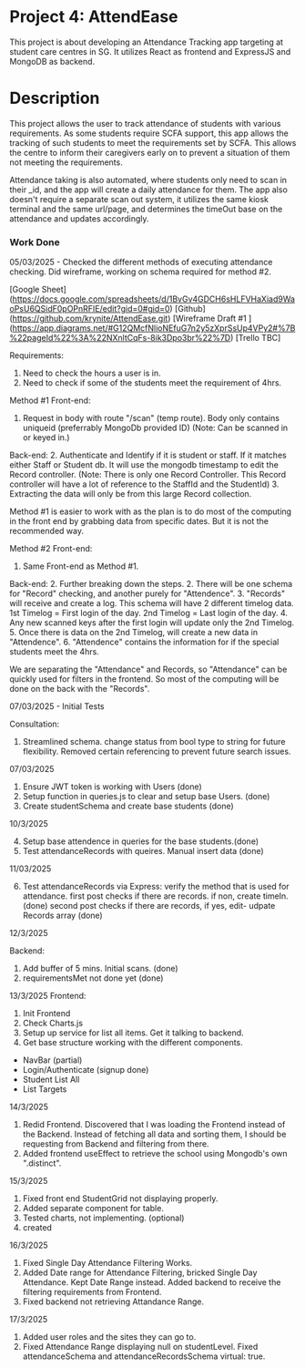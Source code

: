 # Project 4: AttendEase

This project is about developing an Attendance Tracking app targeting at student care centres in SG. It utilizes React as frontend and ExpressJS and MongoDB as backend.

# Description

This project allows the user to track attendance of students with various requirements. As some students require SCFA support, this app allows the tracking of such students to meet the requirements set by SCFA. This allows the centre to inform their caregivers early on to prevent a situation of them not meeting the requirements.

Attendance taking is also automated, where students only need to scan in their \_id, and the app will create a daily attendance for them. The app also doesn't require a separate scan out system, it utilizes the same kiosk terminal and the same url/page, and determines the timeOut base on the attendance and updates accordingly.

### Work Done

05/03/2025 - Checked the different methods of executing attendance checking. Did wireframe, working on schema required for method #2.

[Google Sheet] (https://docs.google.com/spreadsheets/d/1BvGv4GDCH6sHLFVHaXiad9WaoPsU6QSidF0pOPnRFIE/edit?gid=0#gid=0)
[Github] (https://github.com/krynite/AttendEase.git)
[Wireframe Draft #1 ] (https://app.diagrams.net/#G12QMcfNlioNEfuG7n2y5zXprSsUp4VPy2#%7B%22pageId%22%3A%22NXnltCqFs-8ik3Dpo3br%22%7D)
[Trello TBC]

Requirements:

1. Need to check the hours a user is in.
2. Need to check if some of the students meet the requirement of 4hrs.

Method #1
Front-end:

1. Request in body with route "/scan" (temp route). Body only contains uniqueid (preferrably MongoDb provided ID)
   (Note: Can be scanned in or keyed in.)

Back-end: 2. Authenticate and Identify if it is student or staff. If it matches either Staff or Student db. It will use the mongodb timestamp to edit the Record controller.
(Note: There is only one Record Controller. This Record controller will have a lot of reference to the StaffId and the StudentId) 3. Extracting the data will only be from this large Record collection.

Method #1 is easier to work with as the plan is to do most of the computing in the front end by grabbing data from specific dates. But it is not the recommended way.

Method #2
Front-end:

1. Same Front-end as Method #1.

Back-end: 2. Further breaking down the steps. 2. There will be one schema for "Record" checking, and another purely for "Attendence". 3. "Records" will receive and create a log. This schema will have 2 different timelog data. 1st Timelog = First login of the day. 2nd Timelog = Last login of the day. 4. Any new scanned keys after the first login will update only the 2nd Timelog. 5. Once there is data on the 2nd Timelog, will create a new data in "Attendence". 6. "Attendence" contains the information for if the special students meet the 4hrs.

We are separating the "Attendance" and Records, so "Attendance" can be quickly used for filters in the frontend. So most of the computing will be done on the back with the "Records".

07/03/2025 - Initial Tests

Consultation:

1. Streamlined schema. change status from bool type to string for future flexibility. Removed certain referencing to prevent future search issues.

07/03/2025

1. Ensure JWT token is working with Users (done)
2. Setup function in queries.js to clear and setup base Users. (done)
3. Create studentSchema and create base students (done)

10/3/2025

4. Setup base attendence in queries for the base students.(done)
5. Test attendanceRecords with queires. Manual insert data (done)

11/03/2025

6. Test attendanceRecords via Express: verify the method that is used for attendance.
   first post checks if there are records. if non, create timeIn. (done)
   second post checks if there are records, if yes, edit- udpate Records array (done)

12/3/2025

Backend:

1. Add buffer of 5 mins. Initial scans. (done)
2. requirementsMet not done yet (done)

13/3/2025
Frontend:

1. Init Frontend
2. Check Charts.js
3. Setup up service for list all items. Get it talking to backend.
4. Get base structure working with the different components.

- NavBar (partial)
- Login/Authenticate (signup done)
- Student List All
- List Targets

14/3/2025

1. Redid Frontend. Discovered that I was loading the Frontend instead of the Backend. Instead of fetching all data and sorting them, I should be requesting from Backend and filtering from there.
2. Added frontend useEffect to retrieve the school using Mongodb's own ".distinct".

15/3/2025

1. Fixed front end StudentGrid not displaying properly.
2. Added separate component for table.
3. Tested charts, not implementing. (optional)
4. created

16/3/2025

1. Fixed Single Day Attendance Filtering Works.
2. Added Date range for Attendance Filtering, bricked Single Day Attendance. Kept Date Range instead. Added backend to receive the filtering requirements from Frontend.
3. Fixed backend not retrieving Attandance Range.

17/3/2025

1. Added user roles and the sites they can go to.
2. Fixed Attendance Range displaying null on studentLevel. Fixed attendanceSchema and attendanceRecordsSchema virtual: true.
